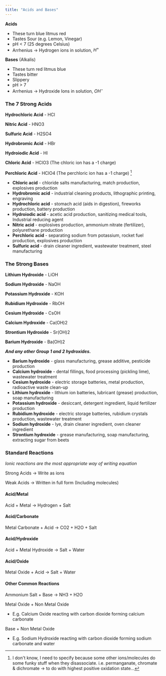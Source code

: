 ```yaml
---
title: "Acids and Bases"
---
```


**Acids**
- These turn blue litmus red
- Tastes Sour (e.g. Lemon, Vinegar)
- pH < 7 (25 degrees Celsius)
- Arrhenius -> Hydrogen ions in solution, $H^+$

**Bases** (Alkalis)
- These turn red litmus blue
- Tastes bitter
- Slippery
- pH > 7
- Arrhenius -> Hydroxide Ions in solution, $OH^-$


### The 7 Strong Acids

**Hydrochloric Acid** - HCl

**Nitric Acid** - HNO3

**Sulfuric Acid** - H2SO4

**Hydrobromic Acid** - HBr

**Hydroiodic Acid** - HI

**Chloric Acid** - HClO3 (The chloric ion has a -1 charge)

**Perchloric Acid** - HClO4 (The perchloric ion has a -1 charge) [^1]


- **Chloric acid** - chloride salts manufacturing, match production, explosives production
- **Hydrobromic acid** - industrial cleaning products, lithographic printing, engraving
- **Hydrochloric acid** - stomach acid (aids in digestion), fireworks production, battery production
- **Hydroiodic acid** - acetic acid production, sanitizing medical tools, Industrial reducing agent
- **Nitric acid** - explosives production, ammonium nitrate (fertilizer), polyurethane production
- **Perchloric acid** - separating sodium from potassium, rocket fuel production, explosives production
- **Sulfuric acid** - drain cleaner ingredient, wastewater treatment, steel manufacturing

### The Strong Bases

**Lithium Hydroxide** - LiOH

**Sodium Hydroxide** - NaOH

**Potassium Hydroxide** - KOH

**Rubidium Hydroxide** - RbOH

**Cesium Hydroxide** - CsOH

**Calcium Hydroxide** - Ca(OH)2

**Strontium Hydroxide** - Sr(OH)2

**Barium Hydroxide** - Ba(OH)2

***And any other Group 1 and 2 hydroxides.***


- **Barium hydroxide** - glass manufacturing, grease additive, pesticide production
- **Calcium hydroxide** - dental fillings, food processing (pickling lime), wastewater treatment
- **Cesium hydroxide** - electric storage batteries, metal production, radioactive waste clean-up
- **Lithium hydroxide** - lithium ion batteries, lubricant (grease) production, soap manufacturing
- **Potassium hydroxide** - desiccant, detergent ingredient, liquid fertilizer production
- **Rubidium hydroxide** - electric storage batteries, rubidium crystals production, wastewater treatment
- **Sodium hydroxide** - lye, drain cleaner ingredient, oven cleaner ingredient
- **Strontium hydroxide** - grease manufacturing, soap manufacturing, extracting sugar from beets

### Standard Reactions

*Ionic reactions are the most appropriate way of writing equation*

Strong Acids -> Write as ions

Weak Acids -> Written in full form (Including molecules)

#### Acid/Metal

Acid + Metal -> Hydrogen + Salt

#### Acid/Carbonate

Metal Carbonate + Acid  ->  CO2 + H2O + Salt

#### Acid/Hydroxide

Acid + Metal Hydroxide  -> Salt + Water

#### Acid/Oxide

Metal Oxide + Acid  ->  Salt + Water

#### Other Common Reactions

Ammonium Salt + Base ->  NH3 + H2O

Metal Oxide + Non Metal Oxide
- E.g. Calcium Oxide reacting with carbon dioxide forming calcium carbonate

Base + Non Metal Oxide
- E.g. Sodium Hydroxide reacting with carbon dioxide forming sodium carbonate and water


[^1]: I don't know, I need to specify because some other ions/molecules do some funky stuff when they disassociate. i.e. permanganate, chromate & dichromate -> to do with highest positive oxidation state...